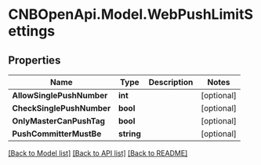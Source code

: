 # CNBOpenApi.Model.WebPushLimitSettings

## Properties

Name | Type | Description | Notes
------------ | ------------- | ------------- | -------------
**AllowSinglePushNumber** | **int** |  | [optional] 
**CheckSinglePushNumber** | **bool** |  | [optional] 
**OnlyMasterCanPushTag** | **bool** |  | [optional] 
**PushCommitterMustBe** | **string** |  | [optional] 

[[Back to Model list]](../../README.md#documentation-for-models) [[Back to API list]](../../README.md#documentation-for-api-endpoints) [[Back to README]](../../README.md)


